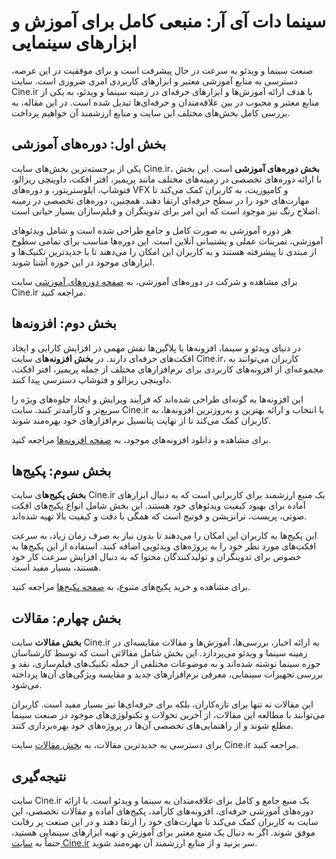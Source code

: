 <h1>سینما دات آی آر: منبعی کامل برای آموزش و ابزارهای سینمایی</h1>
صنعت سینما و ویدئو به سرعت در حال پیشرفت است و برای موفقیت در این عرصه، دسترسی به منابع آموزشی معتبر و ابزارهای کاربردی امری ضروری است. سایت Cine.ir با هدف ارائه آموزش‌ها و ابزارهای حرفه‌ای در زمینه سینما و ویدئو، به یکی از منابع معتبر و محبوب در بین علاقه‌مندان و حرفه‌ای‌ها تبدیل شده است. در این مقاله، به بررسی کامل بخش‌های مختلف این سایت و منابع ارزشمند آن خواهیم پرداخت.
<h2>بخش اول: دوره‌های آموزشی</h2>
یکی از برجسته‌ترین بخش‌های سایت Cine.ir، <strong>بخش دوره‌های آموزشی</strong> است. این بخش با ارائه دوره‌های تخصصی در زمینه‌های مختلف مانند پریمیر، افتر افکت، داوینچی ریزالو، فتوشاپ، ایلوستریتور، و دوره‌های VFX و کامپوزیت، به کاربران کمک می‌کند تا مهارت‌های خود را در سطح حرفه‌ای ارتقا دهند. همچنین، دوره‌های تخصصی در زمینه اصلاح رنگ نیز موجود است که این امر برای تدوینگران و فیلم‌سازان بسیار حیاتی است.

هر دوره آموزشی به صورت کامل و جامع طراحی شده است و شامل ویدئوهای آموزشی، تمرینات عملی و پشتیبانی آنلاین است. این دوره‌ها مناسب برای تمامی سطوح از مبتدی تا پیشرفته هستند و به کاربران این امکان را می‌دهند تا با جدیدترین تکنیک‌ها و ابزارهای موجود در این حوزه آشنا شوند.

برای مشاهده و شرکت در دوره‌های آموزشی، به <a href="https://cine.ir/courses/" target="_new" rel="follow">صفحه دوره‌های آموزشی</a> سایت Cine.ir مراجعه کنید.
<h2>بخش دوم: افزونه‌ها</h2>
در دنیای ویدئو و سینما، افزونه‌ها یا پلاگین‌ها نقش مهمی در افزایش کارایی و ایجاد افکت‌های حرفه‌ای دارند. در <strong>بخش افزونه‌ها</strong>ی سایت Cine.ir، کاربران می‌توانند به مجموعه‌ای از افزونه‌های کاربردی برای نرم‌افزارهای مختلف از جمله پریمیر، افتر افکت، داوینچی ریزالو و فتوشاپ دسترسی پیدا کنند.

این افزونه‌ها به گونه‌ای طراحی شده‌اند که فرآیند ویرایش و ایجاد جلوه‌های ویژه را سریع‌تر و کارآمدتر کنند. سایت Cine.ir با انتخاب و ارائه بهترین و به‌روزترین افزونه‌ها، به کاربران کمک می‌کند تا از نهایت پتانسیل نرم‌افزارهای خود بهره‌مند شوند.

برای مشاهده و دانلود افزونه‌های موجود، به <a href="https://cine.ir/plugins/" target="_new" rel="follow">صفحه افزونه‌ها</a> مراجعه کنید.
<h2>بخش سوم: پکیج‌ها</h2>
<strong>بخش پکیج‌ها</strong>ی سایت Cine.ir یک منبع ارزشمند برای کاربرانی است که به دنبال ابزارهای آماده برای بهبود کیفیت ویدئوهای خود هستند. این بخش شامل انواع پکیج‌های افکت صوتی، پریست، ترانزیشن و فوتیج است که همگی با دقت و کیفیت بالا تهیه شده‌اند.

این پکیج‌ها به کاربران این امکان را می‌دهند تا بدون نیاز به صرف زمان زیاد، به سرعت افکت‌های مورد نظر خود را به پروژه‌های ویدئویی اضافه کنند. استفاده از این پکیج‌ها به خصوص برای تدوینگران و تولیدکنندگان محتوا که به دنبال افزایش سرعت کار خود هستند، بسیار مفید است.

برای مشاهده و خرید پکیج‌های متنوع، به <a href="https://cine.ir/packs/" target="_new" rel="follow">صفحه پکیج‌ها</a> مراجعه کنید.
<h2>بخش چهارم: مقالات</h2>
<strong>بخش مقالات</strong> سایت Cine.ir به ارائه اخبار، بررسی‌ها، آموزش‌ها و مقالات مقایسه‌ای در زمینه سینما و ویدئو می‌پردازد. این بخش شامل مقالاتی است که توسط کارشناسان حوزه سینما نوشته شده‌اند و به موضوعات مختلفی از جمله تکنیک‌های فیلم‌سازی، نقد و بررسی تجهیزات سینمایی، معرفی نرم‌افزارهای جدید و مقایسه ویژگی‌های آن‌ها پرداخته می‌شود.

این مقالات نه تنها برای تازه‌کاران، بلکه برای حرفه‌ای‌ها نیز بسیار مفید است. کاربران می‌توانند با مطالعه این مقالات، از آخرین تحولات و تکنولوژی‌های موجود در صنعت سینما مطلع شوند و از راهنمایی‌های تخصصی آن‌ها در پروژه‌های خود بهره‌برداری کنند.

برای دسترسی به جدیدترین مقالات، به <a href="https://cine.ir/blog/" target="_new" rel="follow">بخش مقالات</a> سایت Cine.ir مراجعه کنید.
<h2>نتیجه‌گیری</h2>
سایت Cine.ir یک منبع جامع و کامل برای علاقه‌مندان به سینما و ویدئو است. با ارائه دوره‌های آموزشی حرفه‌ای، افزونه‌های کارآمد، پکیج‌های آماده و مقالات تخصصی، این سایت به کاربران کمک می‌کند تا مهارت‌های خود را ارتقا دهند و در این صنعت پر رقابت موفق شوند. اگر به دنبال یک منبع معتبر برای آموزش و تهیه ابزارهای سینمایی هستید، حتماً به <a href="https://cine.ir/" target="_new" rel="follow">سایت Cine.ir</a> سر بزنید و از منابع ارزشمند آن بهره‌مند شوید.
